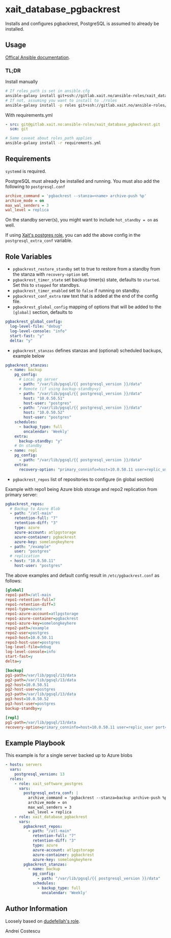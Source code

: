 # xait_database_pgbackrest

Installs and configures pgbackrest, PostgreSQL is assumed to already be installed.

## Usage

[Offical Ansible documentation](https://docs.ansible.com/ansible/latest/galaxy/user_guide.html#installing-multiple-roles-from-a-file).

### TL;DR

Install manually
```sh
# If roles_path is set in ansible.cfg
ansible-galaxy install git+ssh://gitlab.xait.no/ansible-roles/xait_database_pgbackrest.git
# If not, assuming you want to install to ./roles
ansible-galaxy install -p roles git+ssh://gitlab.xait.no/ansible-roles/xait_database_pgbackrest.git
```

With requirements.yml
```yml
- src: git@gitlab.xait.no:ansible-roles/xait_database_pgbackrest.git
  scm: git
```
```sh
# Same caveat about roles_path applies
ansible-galaxy install -r requirements.yml
```

## Requirements

`systemd` is required.

PostgreSQL must already be installed and running. You must also add the following to `postgresql.conf`

```ini
archive_command = 'pgbackrest --stanza=<name> archive-push %p'
archive_mode = on
max_wal_senders = 3
wal_level = replica
```

On the standby server(s), you might want to include `hot_standby = on` as well.

If using [Xait's postgres role](https://gitlab.xait.no/collab/xait_software_postgres), you can add the above config in the `postgresql_extra_conf` variable.

## Role Variables

- `pgbackrest_restore_standby` set to true to restore from a standby from the stanza with `recovery-option` set.
- `pgbackrest_timer_state` set backup timer(s) state, defaults to `started`. Set this to `stopped` for standbys.
- `pgbackrest_timer_enabled` set to `false` if running on standby.
- `pgbackrest_conf_extra` raw text that is added at the end of the config file.
- `pgbackrest_global_config` mapping of options that will be added to the `[global]` section, defaults to

```yml
pgbackrest_global_config:
  log-level-file: "debug"
  log-level-console: "info"
  start-fast: "y"
  delta: "y"
```

- `pgbackrest_stanzas` defines stanzas and (optional) scheduled backups, example below

```yml
pgbackrest_stanzas:
  - name: backup
    pg_config:
      # Local pg server
      - path: "/var/lib/pgsql/{{ postgresql_version }}/data"
      # Remote (if using backup-standby=y)
      - path: "/var/lib/pgsql/{{ postgresql_version }}/data"
        host: "10.0.50.51"
        host-user: "postgres"
      - path: "/var/lib/pgsql/{{ postgresql_version }}/data"
        host: "10.0.50.52"
        host-user: "postgres"
    schedules:
      - backup_type: full
        oncalendar: 'Weekly'
    extra:
      backup-standby: "y"
    # On standby
  - name: repl
    pg_config:
      - path: "/var/lib/pgsql/{{ postgresql_version }}/data"
    extra:
      recovery-option: "primary_conninfo=host=10.0.50.11 user=replic_user port=5432"
```

- `pgbackrest_repos` list of repositories to configure (in global section)

Example with repo1 being Azure blob storage and repo2 replication from primary server:

```yml
pgbackrest_repos:
  # Backup to Azure Blob
  - path: "/atl-main"
    retention-full: "7"
    retention-diff: "3"
    type: azure
    azure-account: atlpgstorage
    azure-container: pgbackrest
    azure-key: somelongkeyhere
  - path: "/example"
    user: "postgres"
  # replication
  - host: "10.0.50.11"
    host-user: "postgres"
```

The above examples and default config result in `/etc/pgbackrest.conf` as follows:

```ini
[global]
repo1-path=/atl-main
repo1-retention-full=7
repo1-retention-diff=3
repo1-type=azure
repo1-azure-account=atlpgstorage
repo1-azure-container=pgbackrest
repo1-azure-key=somelongkeyhere
repo2-path=/example
repo2-user=postgres
repo3-host=10.0.50.11
repo3-host-user=postgres
log-level-file=debug
log-level-console=info
start-fast=y
delta=y

[backup]
pg1-path=/var/lib/pgsql/13/data
pg2-path=/var/lib/pgsql/13/data
pg2-host=10.0.50.51
pg2-host-user=postgres
pg3-path=/var/lib/pgsql/13/data
pg3-host=10.0.50.52
pg3-host-user=postgres
backup-standby=y

[repl]
pg1-path=/var/lib/pgsql/13/data
recovery-option=primary_conninfo=host=10.0.50.11 user=replic_user port=5432
```

## Example Playbook

This example is for a single server backed up to Azure blobs

```yml
- hosts: servers
  vars:
    postgresql_version: 13
  roles:
    - role: xait_software_postgres
      vars:
        postgresql_extra_conf: |
          archive_command = 'pgbackrest --stanza=backup archive-push %p'
          archive_mode = on
          max_wal_senders = 3
          wal_level = replica
    - role: xait_database_pgbackrest
      vars:
        pgbackrest_repos:
          - path: "/atl-main"
            retention-full: "7"
            retention-diff: "3"
            type: azure
            azure-account: atlpgstorage
            azure-container: pgbackrest
            azure-key: somelongkeyhere
        pgbackrest_stanzas:
          - name: backup
            pg_config:
              - path: "/var/lib/pgsql/{{ postgresql_version }}/data"
            schedules:
              - backup_type: full
                oncalendar: 'Weekly'
```

## Author Information

Loosely based on [dudefellah's role](https://github.com/dudefellah/ansible-role-pgbackrest).

Andrei Costescu
